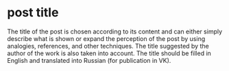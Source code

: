 # post title

The title of the post is chosen according to its content and can either simply describe what is shown or expand the
perception of the post by using analogies, references, and other techniques. The title suggested by the author of the
work is also taken into account. The title should be filled in English and translated into Russian (for publication in
VK).
